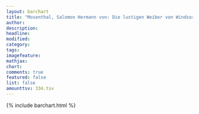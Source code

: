 ```yaml
---
layout: barchart
title: "Mosenthal, Salomon Hermann von: Die lustigen Weiber von Windsor (1849)"
author:
description:
headline:
modified:
category:
tags:
imagefeature: 
mathjax: 
chart: 
comments: true
featured: false
list: false
amounttsv: 334.tsv
---
```

{% include barchart.html %}
